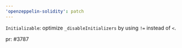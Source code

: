 ```yaml
---
'openzeppelin-solidity': patch
---
```


`Initializable`: optimize `_disableInitializers` by using `!=` instead of `<`.

pr: #3787
